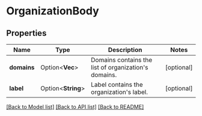 # OrganizationBody

## Properties

Name | Type | Description | Notes
------------ | ------------- | ------------- | -------------
**domains** | Option<**Vec<String>**> | Domains contains the list of organization's domains. | [optional]
**label** | Option<**String**> | Label contains the organization's label. | [optional]

[[Back to Model list]](../README.md#documentation-for-models) [[Back to API list]](../README.md#documentation-for-api-endpoints) [[Back to README]](../README.md)


